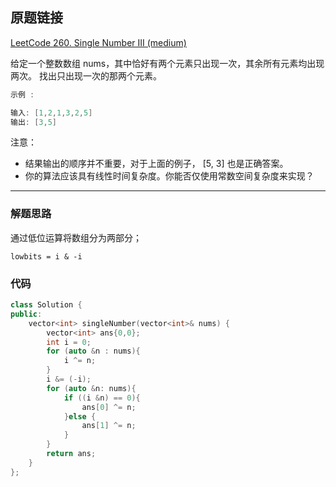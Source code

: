 ## 原题链接

[LeetCode 260. Single Number III (medium)](https://leetcode-cn.com/problems/single-number-iii/)

给定一个整数数组 nums，其中恰好有两个元素只出现一次，其余所有元素均出现两次。 找出只出现一次的那两个元素。

```cpp
示例 :

输入: [1,2,1,3,2,5]
输出: [3,5]
```

注意：

- 结果输出的顺序并不重要，对于上面的例子， [5, 3] 也是正确答案。
- 你的算法应该具有线性时间复杂度。你能否仅使用常数空间复杂度来实现？

---

### 解题思路

通过低位运算将数组分为两部分；

`lowbits = i & -i`

### 代码

```cpp
class Solution {
public:
    vector<int> singleNumber(vector<int>& nums) {
        vector<int> ans{0,0};
        int i = 0;
        for (auto &n : nums){
            i ^= n;
        }
        i &= (-i);
        for (auto &n: nums){
            if ((i &n) == 0){
                ans[0] ^= n;
            }else {
                ans[1] ^= n;
            }
        }
        return ans;
    }
};
```
